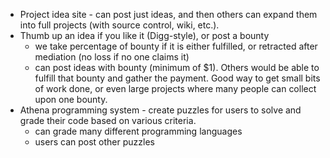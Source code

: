 * Project idea site - can post just ideas, and then others can expand them into full projects (with source control, wiki, etc.).
* Thumb up an idea if you like it (Digg-style), or post a bounty
  - we take percentage of bounty if it is either fulfilled, or retracted after mediation (no loss if no one claims it)
  - can post ideas with bounty (minimum of $1).  Others would be able to fulfill that bounty and gather the payment.  Good way to get small bits of work done, or even large projects where many people can collect upon one bounty.
* Athena programming system - create puzzles for users to solve and grade their code based on various criteria.
  - can grade many different programming languages
  - users can post other puzzles
